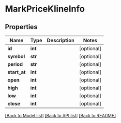 # MarkPriceKlineInfo

## Properties
Name | Type | Description | Notes
------------ | ------------- | ------------- | -------------
**id** | **int** |  | [optional] 
**symbol** | **str** |  | [optional] 
**period** | **str** |  | [optional] 
**start_at** | **int** |  | [optional] 
**open** | **int** |  | [optional] 
**high** | **int** |  | [optional] 
**low** | **int** |  | [optional] 
**close** | **int** |  | [optional] 

[[Back to Model list]](../README.md#documentation-for-models) [[Back to API list]](../README.md#documentation-for-api-endpoints) [[Back to README]](../README.md)



